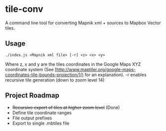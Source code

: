 # tile-conv
A command line tool for converting Mapnik xml + sources to Mapbox Vector tiles.

## Usage
```
./index.js <Mapnik xml file> [-r] <z> <x> <y>
```
Where z, x and y are the tiles coordinates in the Google Maps XYZ coordinate system (See [http://www.maptiler.org/google-maps-coordinates-tile-bounds-projection/]() for an explanation).
-r enables recursive tile generation (down to zoom level 14)

## Project Roadmap

* ~~Recursive export of tiles at higher zoom level~~ (Done)
* Define tile coordinate ranges
* File output prefixes
* Export to single .mbtiles file
